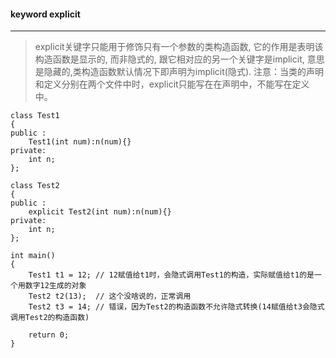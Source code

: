 #### keyword explicit
---

> explicit关键字只能用于修饰只有一个参数的类构造函数, 它的作用是表明该构造函数是显示的, 而非隐式的, 跟它相对应的另一个关键字是implicit, 意思是隐藏的,类构造函数默认情况下即声明为implicit(隐式).
> 注意：当类的声明和定义分别在两个文件中时，explicit只能写在在声明中，不能写在定义中。

```
class Test1  
{  
public :  
    Test1(int num):n(num){}  
private:  
    int n;  
};

class Test2  
{  
public :  
    explicit Test2(int num):n(num){}  
private:  
    int n;  
};

int main()  
{  
    Test1 t1 = 12; // 12赋值给t1时，会隐式调用Test1的构造，实际赋值给t1的是一个用数字12生成的对象
    Test2 t2(13);  // 这个没啥说的，正常调用
    Test2 t3 = 14; // 错误，因为Test2的构造函数不允许隐式转换(14赋值给t3会隐式调用Test2的构造函数)
          
    return 0;  
}


```
